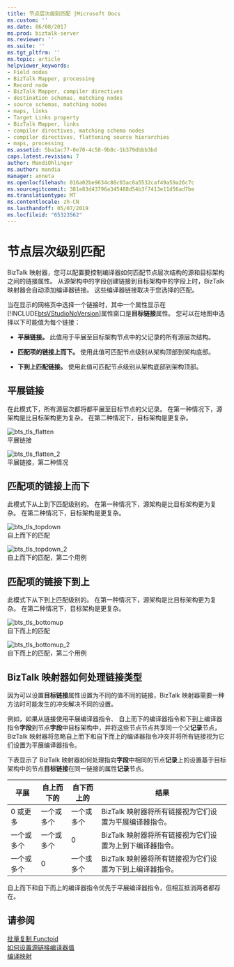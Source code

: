 ```yaml
---
title: 节点层次级别匹配 |Microsoft Docs
ms.custom: ''
ms.date: 06/08/2017
ms.prod: biztalk-server
ms.reviewer: ''
ms.suite: ''
ms.tgt_pltfrm: ''
ms.topic: article
helpviewer_keywords:
- Field nodes
- BizTalk Mapper, processing
- Record node
- BizTalk Mapper, compiler directives
- destination schemas, matching nodes
- source schemas, matching nodes
- maps, links
- Target Links property
- BizTalk Mapper, links
- compiler directives, matching schema nodes
- compiler directives, flattening source hierarchies
- maps, processing
ms.assetid: 5ba1ac77-0e70-4c58-9b8c-1b379dbbb3bd
caps.latest.revision: 7
author: MandiOhlinger
ms.author: mandia
manager: anneta
ms.openlocfilehash: 016a02be9634c86c03ac0a5532caf49a59a26c7c
ms.sourcegitcommit: 381e83d43796a345488d54b3f7413e11d56ad7be
ms.translationtype: MT
ms.contentlocale: zh-CN
ms.lasthandoff: 05/07/2019
ms.locfileid: "65323562"
---
```

# <a name="node-hierarchy-level-matching"></a>节点层次级别匹配
BizTalk 映射器，您可以配置要控制编译器如何匹配节点层次结构的源和目标架构之间的链接属性。 从源架构中的字段创建链接到目标架构中的字段上时，BizTalk 映射器会自动添加编译器链接。 这些编译器链接取决于您选择的匹配。  
  
 当在显示的网格页中选择一个链接时，其中一个属性显示在[!INCLUDE[btsVStudioNoVersion](../includes/btsvstudionoversion-md.md)]属性窗口是**目标链接**属性。 您可以在地图中选择以下可能值为每个链接：  
  
-   **平展链接。** 此值用于平展至目标架构节点中的父记录的所有源层次结构。  
  
-   **匹配项的链接上而下。** 使用此值可匹配节点级别从架构顶部到架构底部。  
  
-   **下到上匹配链接。** 使用此值可匹配节点级别从架构底部到架构顶部。  
  
## <a name="flatten-links"></a>平展链接  
 在此模式下，所有源层次都将都平展至目标节点的父记录。 在第一种情况下，源架构是比目标架构更为复杂。 在第二种情况下，目标架构是更复杂。  
  
 ![](../core/media/bts-tls-flatten.gif "bts_tls_flatten")  
平展链接  
  
 ![](../core/media/bts-tls-flatten-2.gif "bts_tls_flatten_2")  
平展链接，第二种情况  
  
## <a name="match-links-top-down"></a>匹配项的链接上而下  
 此模式下从上到下匹配级别的。 在第一种情况下，源架构是比目标架构更为复杂。 在第二种情况下，目标架构是更复杂。  
  
 ![](../core/media/bts-tls-topdown.gif "bts_tls_topdown")  
自上而下的匹配  
  
 ![](../core/media/bts-tls-topdown-2.gif "bts_tls_topdown_2")  
自上而下的匹配，第二个用例  
  
## <a name="match-links-bottom-up"></a>匹配项的链接下到上  
 此模式下从下到上匹配级别的。 在第一种情况下，源架构是比目标架构更为复杂。 在第二种情况下，目标架构是更复杂。  
  
 ![](../core/media/bts-tls-bottomup.gif "bts_tls_bottomup")  
自下而上的匹配  
  
 ![](../core/media/bts-tls-bottomup-2.gif "bts_tls_bottomup_2")  
自下而上的匹配，第二个用例  
  
## <a name="how-biztalk-mapper-processes-link-types"></a>BizTalk 映射器如何处理链接类型  
 因为可以设置**目标链接**属性设置为不同的值不同的链接，BizTalk 映射器需要一种方法时可能发生的冲突解决不同的设置。  
  
 例如，如果从链接使用平展编译器指令、 自上而下的编译器指令和下到上编译器指令**字段**到节点**字段**中目标架构中，并将这些节点节点共享同一个父**记录**节点，BizTalk 映射器将忽略自上而下和自下而上的编译器指令冲突并将所有链接视为它们设置为平展编译器指令。  
  
 下表显示了 BizTalk 映射器如何处理指向**字段**中相同的节点**记录**上的设置基于目标架构中的节点**目标链接**在同一链接的属性**记录**节点。  
  
|平展|自上而下的|自下而上的|结果|  
|-------------|---------------|----------------|------------|  
|0 或更多|一个或多个|一个或多个|BizTalk 映射器将所有链接视为它们设置为平展编译器指令。|  
|一个或多个|一个或多个|0|BizTalk 映射器将所有链接视为它们设置为上到下编译器指令。|  
|一个或多个|0|一个或多个|BizTalk 映射器将所有链接视为它们设置为下到上编译器指令。|  
  
 自上而下和自下而上的编译器指令优先于平展编译器指令，但相互抵消两者都存在。  
  
## <a name="see-also"></a>请参阅  
 [批量复制 Functoid](../core/mass-copy-functoid.md)   
 [如何设置源链接编译器值](../core/how-to-set-the-source-links-compiler-value.md)   
 [编译映射](../core/compiling-maps.md)